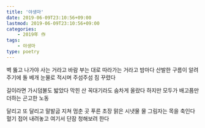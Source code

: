```yaml
---
title: '야생마'
date: 2019-06-09T23:10:56+09:00
lastmod: 2019-06-09T23:10:56+09:00
categories: 
    - 2019年 作
tags: 
    - 야생마
type: poetry
---
```


벽 뚫고 나가야 사는 거라고
바람 부는 대로 따라가는 거라고
밤마다 산발한 구름이 알려주기에
돌 베개 눈물로 적시며
주섬주섬 짐 꾸렸다

길이라면 가시덤불도 밟았다
막힌 산 꼭대기라도 숨차게 올랐다
하지만
모두가 배고픔만 더하는 곤고한 노동

달리고 또 달리고
말발굽 지쳐 멈춘 곳
푸른 초장 맑은 시냇물
물 그림자는 목을 축인다
혈기 접어 내려놓고
여기서 단잠 청해보려 한다